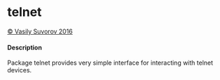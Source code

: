 # telnet

[&copy; Vasily Suvorov 2016](http://bazil.pro)

#### Description

Package telnet provides very simple interface for interacting with telnet devices.
